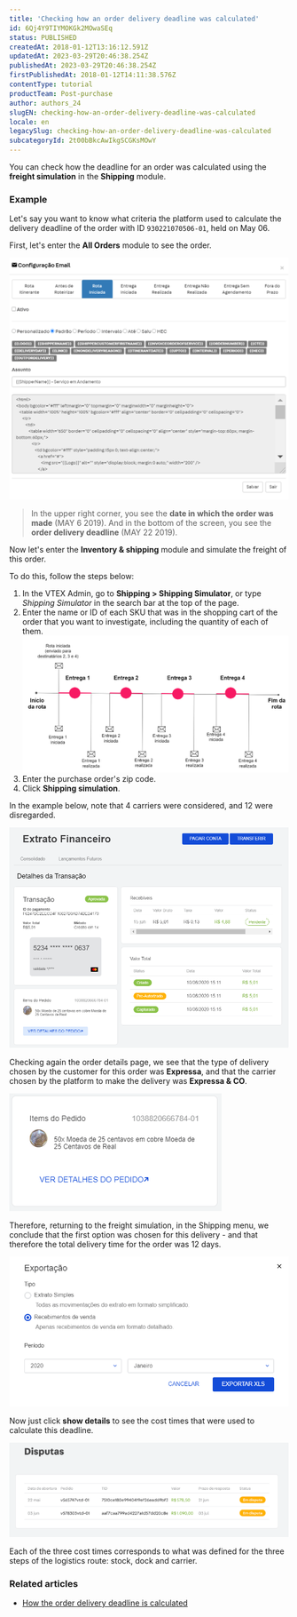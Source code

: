 ```yaml
---
title: 'Checking how an order delivery deadline was calculated'
id: 6Qj4Y9TIYMOKGk2MOwaSEq
status: PUBLISHED
createdAt: 2018-01-12T13:16:12.591Z
updatedAt: 2023-03-29T20:46:38.254Z
publishedAt: 2023-03-29T20:46:38.254Z
firstPublishedAt: 2018-01-12T14:11:38.576Z
contentType: tutorial
productTeam: Post-purchase
author: authors_24
slugEN: checking-how-an-order-delivery-deadline-was-calculated
locale: en
legacySlug: checking-how-an-order-delivery-deadline-was-calculated
subcategoryId: 2t00bBkcAwIkgSCGKsMOwY
---
```


You can check how the deadline for an order was calculated using the __freight simulation__ in the __Shipping__ module.

### Example

Let's say you want to know what criteria the platform used to calculate the delivery deadline of the order with ID `930221070506-01`, held on May 06.

First, let's enter the __All Orders__ module to see the order.

![1](https://raw.githubusercontent.com/vtexdocs/help-center-content/refs/heads/main/_1.png)

>In the upper right corner, you see the __date in which the order was made__ (MAY 6 2019).
>And in the bottom of the screen, you see the __order delivery deadline__ (MAY 22 2019).

Now let's enter the __Inventory & shipping__ module and simulate the freight of this order.

To do this, follow the steps below:

1. In the VTEX Admin, go to **Shipping > Shipping Simulator**, or type *Shipping Simulator* in the search bar at the top of the page.  
2. Enter the name or ID of each SKU that was in the shopping cart of the order that you want to investigate, including the quantity of each of them.![2](https://raw.githubusercontent.com/vtexdocs/help-center-content/refs/heads/main/_2.png)
3. Enter the purchase order's zip code.
4. Click __Shipping simulation__.

In the example below, note that 4 carriers were considered, and 12 were disregarded.

![3](https://raw.githubusercontent.com/vtexdocs/help-center-content/refs/heads/main/_3.png)

Checking again the order details page, we see that the type of delivery chosen by the customer for this order was __Expressa__, and that the carrier chosen by the platform to make the delivery was __Expressa & CO__.

![4](https://raw.githubusercontent.com/vtexdocs/help-center-content/refs/heads/main/_4.png)

Therefore, returning to the freight simulation, in the Shipping menu, we conclude that the first option was chosen for this delivery - and that therefore the total delivery time for the order was 12 days.

![5](https://raw.githubusercontent.com/vtexdocs/help-center-content/refs/heads/main/_5.png)

Now just click __show details__ to see the cost times that were used to calculate this deadline.

![2019-06-05 17 52 13-Shipping simulator](https://raw.githubusercontent.com/vtexdocs/help-center-content/refs/heads/main/_6.png)

Each of the three cost times corresponds to what was defined for the three steps of the logistics route: stock, dock and carrier.

### Related articles

- [How the order delivery deadline is calculated](/en/tutorial/how-is-the-order-delivery-deadline-calculated)
